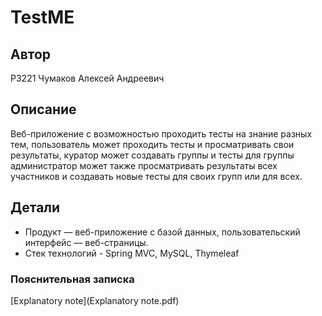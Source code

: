 # TestME
## Автор
P3221 Чумаков Алексей Андреевич
## Описание
Веб-приложение с возможностью проходить тесты на знание разных тем,
пользователь может проходить тесты и просматривать свои результаты,
куратор может создавать группы и тесты для группы администратор 
может также просматривать результаты всех участников и создавать
новые тесты для своих групп или для всех.
## Детали
- Продукт — веб-приложение с базой данных, пользовательский интерфейс — веб-страницы.
- Стек технологий - Spring MVC, MySQL, Thymeleaf

### Пояснительная записка
[Explanatory note](Explanatory note.pdf)
